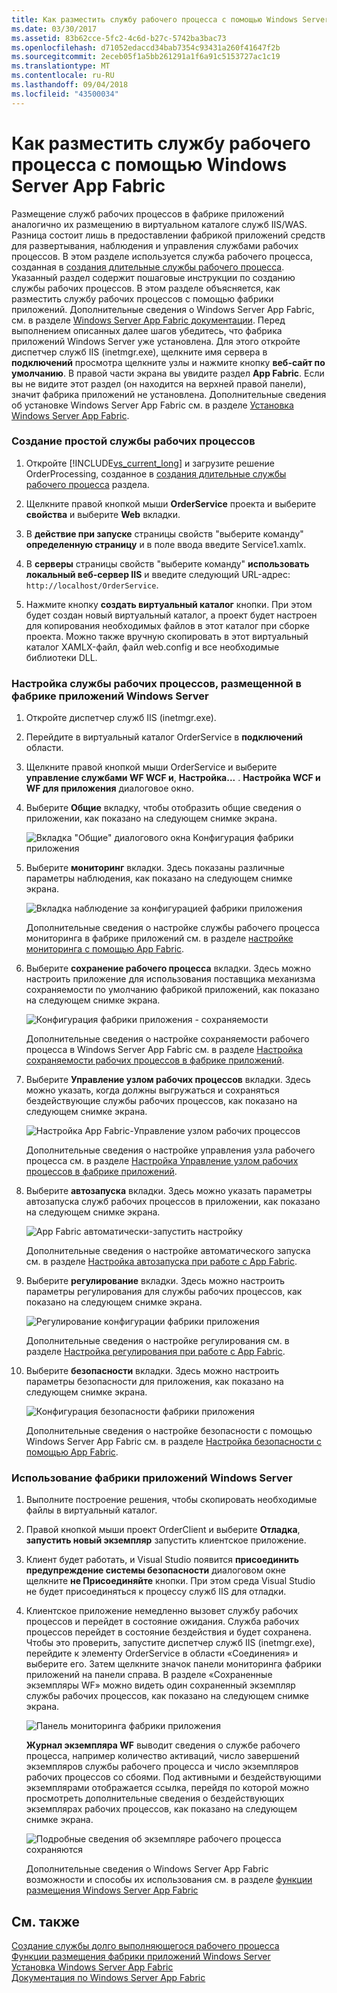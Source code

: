 ```yaml
---
title: Как разместить службу рабочего процесса с помощью Windows Server App Fabric
ms.date: 03/30/2017
ms.assetid: 83b62cce-5fc2-4c6d-b27c-5742ba3bac73
ms.openlocfilehash: d71052edaccd34bab7354c93431a260f41647f2b
ms.sourcegitcommit: 2eceb05f1a5bb261291a1f6a91c5153727ac1c19
ms.translationtype: MT
ms.contentlocale: ru-RU
ms.lasthandoff: 09/04/2018
ms.locfileid: "43500034"
---
```

# <a name="how-to-host-a-workflow-service-with-windows-server-app-fabric"></a>Как разместить службу рабочего процесса с помощью Windows Server App Fabric
Размещение служб рабочих процессов в фабрике приложений аналогично их размещению в виртуальном каталоге служб IIS/WAS. Разница состоит лишь в предоставлении фабрикой приложений средств для развертывания, наблюдения и управления службами рабочих процессов. В этом разделе используется служба рабочего процесса, созданная в [создания длительные службы рабочего процесса](../../../../docs/framework/wcf/feature-details/creating-a-long-running-workflow-service.md). Указанный раздел содержит пошаговые инструкции по созданию службы рабочих процессов. В этом разделе объясняется, как разместить службу рабочих процессов с помощью фабрики приложений. Дополнительные сведения о Windows Server App Fabric, см. в разделе [Windows Server App Fabric документации](https://go.microsoft.com/fwlink/?LinkID=193037&clcid=0x409). Перед выполнением описанных далее шагов убедитесь, что фабрика приложений Windows Server уже установлена.  Для этого откройте диспетчер служб IIS (inetmgr.exe), щелкните имя сервера в **подключений** просмотра щелкните узлы и нажмите кнопку **веб-сайт по умолчанию**. В правой части экрана вы увидите раздел **App Fabric**. Если вы не видите этот раздел (он находится на верхней правой панели), значит фабрика приложений не установлена. Дополнительные сведения об установке Windows Server App Fabric см. в разделе [Установка Windows Server App Fabric](https://go.microsoft.com/fwlink/?LinkId=193136).  
  
### <a name="creating-a-simple-workflow-service"></a>Создание простой службы рабочих процессов  
  
1.  Откройте [!INCLUDE[vs_current_long](../../../../includes/vs-current-long-md.md)] и загрузите решение OrderProcessing, созданное в [создания длительные службы рабочего процесса](../../../../docs/framework/wcf/feature-details/creating-a-long-running-workflow-service.md) раздела.  
  
2.  Щелкните правой кнопкой мыши **OrderService** проекта и выберите **свойства** и выберите **Web** вкладки.  
  
3.  В **действие при запуске** страницы свойств "выберите команду" **определенную страницу** и в поле ввода введите Service1.xamlx.  
  
4.  В **серверы** страницы свойств "выберите команду" **использовать локальный веб-сервер IIS** и введите следующий URL-адрес: `http://localhost/OrderService`.  
  
5.  Нажмите кнопку **создать виртуальный каталог** кнопки. При этом будет создан новый виртуальный каталог, а проект будет настроен для копирования необходимых файлов в этот каталог при сборке проекта.  Можно также вручную скопировать в этот виртуальный каталог XAMLX-файл, файл web.config и все необходимые библиотеки DLL.  
  
### <a name="configuring-a-workflow-service-hosted-in-windows-server-app-fabric"></a>Настройка службы рабочих процессов, размещенной в фабрике приложений Windows Server  
  
1.  Откройте диспетчер служб IIS (inetmgr.exe).  
  
2.  Перейдите в виртуальный каталог OrderService в **подключений** области.  
  
3.  Щелкните правой кнопкой мыши OrderService и выберите **управление службами WF WCF и**, **Настройка...** . **Настройка WCF и WF для приложения** диалоговое окно.  
  
4.  Выберите **Общие** вкладку, чтобы отобразить общие сведения о приложении, как показано на следующем снимке экрана.  
  
     ![Вкладка "Общие" диалогового окна Конфигурация фабрики приложения](../../../../docs/framework/wcf/feature-details/media/appfabricconfiguration-general.gif "AppFabricConfiguration-Общие")  
  
5.  Выберите **мониторинг** вкладки. Здесь показаны различные параметры наблюдения, как показано на следующем снимке экрана.  
  
     ![Вкладка наблюдение за конфигурацией фабрики приложения](../../../../docs/framework/wcf/feature-details/media/appfabricconfiguration-monitoring.gif "AppFabricConfiguration мониторинг")  
  
     Дополнительные сведения о настройке службы рабочего процесса мониторинга в фабрике приложений см. в разделе [настройке мониторинга с помощью App Fabric](https://go.microsoft.com/fwlink/?LinkId=193153).  
  
6.  Выберите **сохранение рабочего процесса** вкладки. Здесь можно настроить приложение для использования поставщика механизма сохраняемости по умолчанию фабрикой приложений, как показано на следующем снимке экрана.  
  
     ![Конфигурация фабрики приложения &#45; сохраняемости](../../../../docs/framework/wcf/feature-details/media/appfabricconfiguration-persistence.gif "AppFabricConfiguration сохраняемости")  
  
     Дополнительные сведения о настройке сохраняемости рабочего процесса в Windows Server App Fabric см. в разделе [Настройка сохраняемости рабочих процессов в фабрике приложений](https://go.microsoft.com/fwlink/?LinkId=193148).  
  
7.  Выберите **Управление узлом рабочих процессов** вкладки. Здесь можно указать, когда должны выгружаться и сохраняться бездействующие службы рабочих процессов, как показано на следующем снимке экрана.  
  
     ![Настройка App Fabric-Управление узлом рабочих процессов](../../../../docs/framework/wcf/feature-details/media/appfabricconfiguration-management.gif "AppFabricConfiguration-Management")  
  
     Дополнительные сведения о настройке управления узла рабочего процесса см. в разделе [Настройка Управление узлом рабочих процессов в фабрике приложений](https://go.microsoft.com/fwlink/?LinkId=193151).  
  
8.  Выберите **автозапуска** вкладки. Здесь можно указать параметры автозапуска служб рабочих процессов в приложении, как показано на следующем снимке экрана.  
  
     ![App Fabric автоматически&#45;запустить настройку](../../../../docs/framework/wcf/feature-details/media/appfabricconfigurationautostart.gif "AppFabricConfigurationAutostart")  
  
     Дополнительные сведения о настройке автоматического запуска см. в разделе [Настройка автозапуска при работе с App Fabric](https://go.microsoft.com/fwlink/?LinkId=193150).  
  
9. Выберите **регулирование** вкладки. Здесь можно настроить параметры регулирования для службы рабочих процессов, как показано на следующем снимке экрана.  
  
     ![Регулирование конфигурации фабрики приложения](../../../../docs/framework/wcf/feature-details/media/appfabricconfigurationthrottling.gif "AppFabricConfigurationThrottling")  
  
     Дополнительные сведения о настройке регулирования см. в разделе [Настройка регулирования при работе с App Fabric](https://go.microsoft.com/fwlink/?LinkId=193149).  
  
10. Выберите **безопасности** вкладки. Здесь можно настроить параметры безопасности для приложения, как показано на следующем снимке экрана.  
  
     ![Конфигурация безопасности фабрики приложения](../../../../docs/framework/wcf/feature-details/media/appfabricconfiguration-security.gif "AppFabricConfiguration безопасности")  
  
     Дополнительные сведения о настройке безопасности с помощью Windows Server App Fabric см. в разделе [Настройка безопасности с помощью App Fabric](https://go.microsoft.com/fwlink/?LinkId=193152).  
  
### <a name="using-windows-server-app-fabric"></a>Использование фабрики приложений Windows Server  
  
1.  Выполните построение решения, чтобы скопировать необходимые файлы в виртуальный каталог.  
  
2.  Правой кнопкой мыши проект OrderClient и выберите **Отладка**, **запустить новый экземпляр** запустить клиентское приложение.  
  
3.  Клиент будет работать, и Visual Studio появится **присоединить предупреждение системы безопасности** диалоговом окне щелкните **не Присоединяйте** кнопки. При этом среда Visual Studio не будет присоединяться к процессу служб IIS для отладки.  
  
4.  Клиентское приложение немедленно вызовет службу рабочих процессов и перейдет в состояние ожидания. Служба рабочих процессов перейдет в состояние бездействия и будет сохранена. Чтобы это проверить, запустите диспетчер служб IIS (inetmgr.exe), перейдите к элементу OrderService в области «Соединения» и выберите его. Затем щелкните значок панели мониторинга фабрики приложений на панели справа. В разделе «Сохраненные экземпляры WF» можно видеть один сохраненный экземпляр службы рабочих процессов, как показано на следующем снимке экрана.  
  
     ![Панель мониторинга фабрики приложения](../../../../docs/framework/wcf/feature-details/media/appfabricdashboard.gif "AppFabricDashboard")  
  
     **Журнал экземпляра WF** выводит сведения о службе рабочего процесса, например количество активаций, число завершений экземпляров службы рабочего процесса и число экземпляров рабочих процессов со сбоями. Под активными и бездействующими экземплярами отображается ссылка, перейдя по которой можно просмотреть дополнительные сведения о бездействующих экземплярах рабочих процессов, как показано на следующем снимке экрана.  
  
     ![Подробные сведения об экземпляре рабочего процесса сохраняются](../../../../docs/framework/wcf/feature-details/media/persisteddetail.gif "PersistedDetail")  
  
     Дополнительные сведения о Windows Server App Fabric возможности и способы их использования см. в разделе [функции размещения Windows Server App Fabric](https://go.microsoft.com/fwlink/?LinkID=193143&clcid=0x409)  
  
## <a name="see-also"></a>См. также  
 [Создание службы долго выполняющегося рабочего процесса](../../../../docs/framework/wcf/feature-details/creating-a-long-running-workflow-service.md)  
 [Функции размещения фабрики приложений Windows Server](https://go.microsoft.com/fwlink/?LinkId=193143)  
 [Установка Windows Server App Fabric](https://go.microsoft.com/fwlink/?LinkId=193136)  
 [Документация по Windows Server App Fabric](https://go.microsoft.com/fwlink/?LinkID=193037&clcid=0x409)
